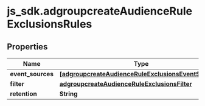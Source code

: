 # js_sdk.adgroupcreateAudienceRuleExclusionsRules

## Properties
Name | Type | Description | Notes
------------ | ------------- | ------------- | -------------
**event_sources** | [**[adgroupcreateAudienceRuleExclusionsEventSources]**](adgroupcreateAudienceRuleExclusionsEventSources.md) |  | [optional] 
**filter** | [**adgroupcreateAudienceRuleExclusionsFilter**](adgroupcreateAudienceRuleExclusionsFilter.md) |  | [optional] 
**retention** | **String** |  | [optional] 
